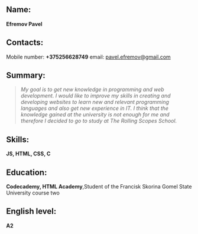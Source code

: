 ## Name:
 **Efremov Pavel**
## Сontacts:
Mobile number: **+375256628749** email: pavel.efremov@gmail.com
## Summary:
>*My goal is to get new knowledge in programming and web development. 
I would like to improve my skills in creating and developing websites to learn new and relevant programming languages and also get new experience in IT.
I think that the knowledge gained at the university is not enough for me and therefore I decided to go to study at The Rolling Scopes School.*

## Skills:
 **JS, HTML, CSS, C**
## Education:
**Codecademy, HTML Academy**,Student of the Francisk Skorina Gomel State University course two
## English level:
 **A2**
